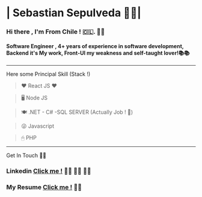
# | Sebastian Sepulveda 👨‍💻|


###  Hi there , I'm From Chile ! 🇨🇱. 🚀👋
#### Software Engineer , 4+ years of experience in software development, Backend it's My work, Front-UI my weakness and self-taught lover!📚📚

---

Here some Principal Skill (Stack !) 


>❤ React JS ❤  

>🖥 Node JS 

>🍽 .NET - C# -SQL SERVER (Actually Job ! 🍕)

>😜 Javascript

>🖱 PHP

---

Get In Touch 📱📲

### Linkedin [Click me !](https://www.linkedin.com/in/sebastian-sepulveda-campos-b80a041b4/) 👨‍🏫 👨‍🏫 👨‍🏫


### My Resume [Click me !](https://sebarach.github.io/CVSEBA/) 📄📄


